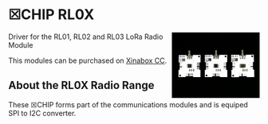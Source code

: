 # ☒CHIP RL0X
<img src="extras/RL0X V0.5.0.JPG" width="35%" height="auto" align="right">
Driver for the RL01, RL02 and RL03 LoRa Radio Module

This modules can be purchased on [Xinabox CC](https://xinabox.cc/products/).

## About the RL0X Radio Range
These ☒CHIP forms part of the communications modules and is equiped SPI to I2C converter.
